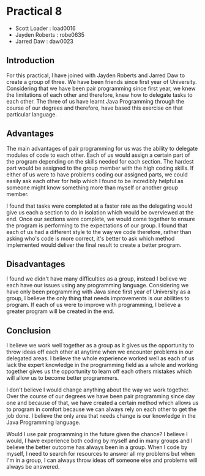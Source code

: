 Practical 8
===========
 - Scott Loader : load0016
 - Jayden Roberts : robe0635
 - Jarred Daw : daw0023

Introduction
------------
For this practical, I have joined with Jayden Roberts and Jarred Daw to create a group of three. We have been friends since first year of University. Considering that we have been pair programming since first year, we knew the limitations of each other and therefore, knew how to delegate tasks to each other. The three of us have learnt Java Programming through the course of our degrees and therefore, have based this exercise on that particular language.

Advantages
----------
The main advantages of pair programming for us was the ability to delegate modules of code to each other. Each of us would assign a certain part of the program depending on the skills needed for each section. The hardest part would be assigned to the group member with the high coding skills. If either of us were to have problems coding our assigned parts, we could easily ask each other for help which I found to be incredibly helpful as someone might know something more than myself or another group member.

I found that tasks were completed at a faster rate as the delegating would give us each a section to do in isolation which would be overviewed at the end. Once our sections were complete, we would come together to ensure the program is performing to the expectations of our group. I found that each of us had a different style to the way we code therefore, rather than asking who's code is more correct, it's better to ask which method implemented would deliver the final result to create a better program.

Disadvantages
-------------
I found we didn't have many difficulties as a group, instead I believe we each have our issues using any programming language. Considering we have only been programming with Java since first year of University as a group, I believe the only thing that needs improvements is our abilities to program. If each of us were to improve with programming, I believe a greater program will be created in the end.

Conclusion
----------
I believe we work well together as a group as it gives us the opportunity to throw ideas off each other at anytime when we encounter problems in our delegated areas. I believe the whole experience worked well as each of us lack the expert knowledge in the programming field as a whole and working together gives us the opportunity to learn off each others mistakes which will allow us to become better programmers.

I don't believe I would change anything about the way we work together. Over the course of our degrees we have been pair programming since day one and because of that, we have created a certain method which allows us to program in comfort because we can always rely on each other to get the job done. I believe the only area that needs change is our knowledge in the Java Programming language.

Would I use pair programming in the future given the chance? I believe I would, I have experience both coding by myself and in many groups and I believe the better outcome has always been in a group. When I code by myself, I need to search for resources to answer all my problems but when I'm in a group, I can always throw ideas off someone else and problems will always be answered.
